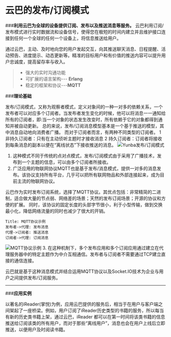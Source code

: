 ﻿# 云巴的发布/订阅模式
###**利用云巴为全球的设备提供订阅、发布以及推送消息等服务。**
云巴利用订阅/发布模式进行实时数据流和设备信号，使得您在极短的时间内建立并且维护接口连接到任何一个全球的任何一个设备上，将信息推送给用户。

通过云巴，主动、及时地向您的用户发起交互，向其推送聊天消息、日程提醒、活动预告、进度提示、动态更新等。精准的目标用户和有价值的推送内容可以提升用户忠诚度，提高留存率与收入。

>* 强大的实时沟通功能 
>* 可扩展的语言架构--- **Erlang**
>* 稳定的框架和协议---**MQTT**

###**理论基础**

发布/订阅模式，又称为观察者模式，定义对象间的一种一对多的依赖关系，一个发布者可以对应多个订阅者。当发布者发生变化的时候，他可以将消息一一通知给所有的订阅者，即:当一个对象的状态发生改变时，所有依赖于它的对象都得到通知并被自动更新。
总的来说，发布/订阅消息模型基本是一个基于推送的模型，其中消息自动地向消费者广播。
而对于订阅者而言，有两种不同类型的订阅者。
1 非持久订阅者：只有在主动侦听主题时才接收消息
2 持久订阅者：订阅者将接收到每条消息的副本以便在“离线状态”下接收推送的消息。
![Yunba发布/订阅模式][1]

 1. 这种模式不同于传统的点对点模式，发布/订阅模式由于采用了广播技术，发布到一个主题的信息，可以由多个订阅者所接收。
 2. 广泛应用的物联网协议MQTT也是基于发布/消息模式，提供一对多的消息发布。该协议支持所有平台，几乎可以把所有联网物品和外部连接起来，成为目前主流的物联网协议。
 
云巴作为实时发布订阅系统，选择了MQTT协议。其优点包括：非常精简的二进制，适合做大量的节点弱、网络差的场景；天然的发布订阅场景；开源的协议和方便的扩展。
同时，该协议的固定长度的头部字节很小，利于小型传输，做到交换最小化，降低网络流量的同时也减少了很大的开销。
```seq 
Title: MQTT协议示例
发布者->代理: 发布消息 
代理->订阅者: 推送消息
订阅者->代理: 订阅消息
```
![MQTT协议示例][2]
3. 在这种机制下，多个发布应用和多个订阅应用通过建立在代理服务器中的特定主题作为中介互相通信。发布者与订阅者不需要通过TCP建立直接的通信连接。

 云巴就是基于这种消息模式并结合运用MQTT协议以及Socket.IO技术为企业与用户之间提供发布/订阅服务。


----------


###**应用实例**

以著名的iReader(掌悦)为例，应用云巴提供的服务后，相当于在用户与客户端之间架起了一座桥梁。例如，用户订阅了iReader历史类型的书籍的服务，所以每当有新的历史类书籍上架，通过云巴，iReader 都可以在第一时间将该类书籍的信息推送给订阅该类的所有用户，而对于那些“离线用户”，消息也会在用户上线后立即推送，以便用户及时阅读书籍。



  [1]: https://cloud.githubusercontent.com/assets/12043658/7466369/3762def8-f314-11e4-86d0-f75947d95d21.png
  [2]: https://cloud.githubusercontent.com/assets/12043658/7466383/60a0aa02-f314-11e4-9744-4065c86dd30d.png